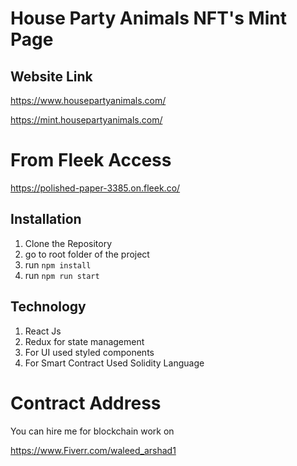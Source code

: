 # House Party Animals NFT's Mint Page

## Website Link
https://www.housepartyanimals.com/

https://mint.housepartyanimals.com/

# From Fleek Access
https://polished-paper-3385.on.fleek.co/


## Installation

1. Clone the Repository
2. go to root folder of the project
3. run ``` npm install ``` 
4. run ```npm run start ``` 


## Technology 

1. React Js
2. Redux for state management
3. For UI used styled components
4. For Smart Contract Used Solidity Language


# Contract Address



You can hire me for blockchain work on

https://www.Fiverr.com/waleed_arshad1

